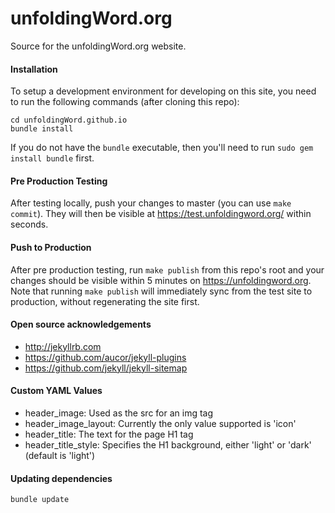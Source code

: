 # unfoldingWord.org

Source for the unfoldingWord.org website.


#### Installation ####

To setup a development environment for developing on this site, you need to run the following commands (after cloning this repo):

    cd unfoldingWord.github.io
    bundle install

If you do not have the `bundle` executable, then you'll need to run `sudo gem install bundle` first.


#### Pre Production Testing ####

After testing locally, push your changes to master (you can use `make commit`).  They will then be visible at https://test.unfoldingword.org/ within seconds.


#### Push to Production ####

After pre production testing, run `make publish` from this repo's root and
your changes should be visible within 5 minutes on
https://unfoldingword.org.  Note that running `make publish` will
immediately sync from the test site to production, without regenerating the
site first.


#### Open source acknowledgements ####

  * http://jekyllrb.com
  * https://github.com/aucor/jekyll-plugins
  * https://github.com/jekyll/jekyll-sitemap


#### Custom YAML Values ####

  * header_image: Used as the src for an img tag
  * header_image_layout: Currently the only value supported is 'icon'
  * header_title: The text for the page H1 tag
  * header_title_style: Specifies the H1 background, either 'light' or 'dark' (default is 'light')

#### Updating dependencies ####

    bundle update

